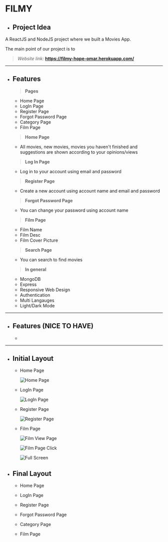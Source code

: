 # **FILMY**
- ## Project Idea
A ReactJS and NodeJS project where we built a Movies App.

The main point of our project is to <!-- Fixed it  -->

> *Website link:*
**https://filmy-hope-omar.herokuapp.com/** 

***

- ## Features

  > **Pages**
    - Home Page
    - LogIn Page
    - Register Page
    - Forgot Password Page
    - Category Page
    - Film Page

  > **Home Page**
    - All movies, new movies, movies you haven't finished and suggestions are shown according to your opinions/views
  
  > **Log In Page**
    - Log in to your account using email and password

  >  **Register Page**
    - Create a new account using account name and email and password

  >  **Forgot Password Page**
    - You can change your password using account name

  > **Film Page**
    - Film Name
    - Film Desc
    - Film Cover Picture

  >  **Search Page**
    - You can search to find movies

  > **In general**
    - MongoDB
    - Express
    - Responsive Web Design 
    - Authentication
    - Multi Langauges
    - Light/Dark Mode

***

- ## Features (**NICE TO HAVE**)
  - 

***

- ## Initial Layout
    - Home Page

      ![Home Page](https://github.com/HopeMashal/Filmy-Final-Project/blob/master/README-Pictures/homepage.PNG)

    - LogIn Page

      ![LogIn Page](https://github.com/HopeMashal/Filmy-Final-Project/blob/master/README-Pictures/login.PNG)

    - Register Page

      ![Register Page](https://github.com/HopeMashal/Filmy-Final-Project/blob/master/README-Pictures/signup.PNG)

    - Film Page

      ![Film View Page](https://github.com/HopeMashal/Filmy-Final-Project/blob/master/README-Pictures/filmviewpage.PNG)

      ![Film Page Click](https://github.com/HopeMashal/Filmy-Final-Project/blob/master/README-Pictures/filmpageclick.PNG)

      ![Full Screen](https://github.com/HopeMashal/Filmy-Final-Project/blob/master/README-Pictures/fullscreen.PNG)

- ## Final Layout
    - Home Page

    - LogIn Page

    - Register Page

    - Forgot Password Page

    - Category Page

    - Film Page